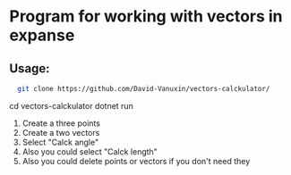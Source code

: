 # Program for working with vectors in expanse
## Usage:
```bash
  git clone https://github.com/David-Vanuxin/vectors-calckulator/
```
cd vectors-calckulator
dotnet run
1. Create a three points
2. Create a two vectors
3. Select "Calck angle"
4. Also you could select "Calck length"
5. Also you could delete points or vectors if you don't need they
